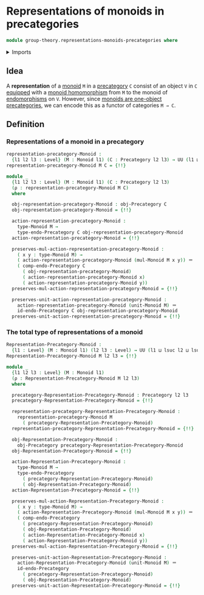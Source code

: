 # Representations of monoids in precategories

```agda
module group-theory.representations-monoids-precategories where
```

<details><summary>Imports</summary>

```agda
open import category-theory.endomorphisms-in-precategories
open import category-theory.functors-precategories
open import category-theory.one-object-precategories
open import category-theory.precategories

open import foundation.dependent-pair-types
open import foundation.identity-types
open import foundation.unit-type
open import foundation.universe-levels

open import group-theory.monoids
```

</details>

## Idea

A **representation** of a [monoid](group-theory.monoids.md) `M` in a
[precategory](category-theory.precategories.md) `C` consist of an object `V` in
`C` [equipped](foundation.structure.md) with a
[monoid homomorphism](group-theory.homomorphisms-monoids.md) from `M` to the
monoid of [endomorphisms](category-theory.endomorphisms-in-precategories.md) on
`V`. However, since
[monoids are one-object precategories](category-theory.one-object-precategories.md),
we can encode this as a functor of categories `M → C`.

## Definition

### Representations of a monoid in a precategory

```agda
representation-precategory-Monoid :
  {l1 l2 l3 : Level} (M : Monoid l1) (C : Precategory l2 l3) → UU (l1 ⊔ l2 ⊔ l3)
representation-precategory-Monoid M C = {!!}

module _
  {l1 l2 l3 : Level} (M : Monoid l1) (C : Precategory l2 l3)
  (ρ : representation-precategory-Monoid M C)
  where

  obj-representation-precategory-Monoid : obj-Precategory C
  obj-representation-precategory-Monoid = {!!}

  action-representation-precategory-Monoid :
    type-Monoid M →
    type-endo-Precategory C obj-representation-precategory-Monoid
  action-representation-precategory-Monoid = {!!}

  preserves-mul-action-representation-precategory-Monoid :
    ( x y : type-Monoid M) →
    ( action-representation-precategory-Monoid (mul-Monoid M x y)) ＝
    ( comp-endo-Precategory C
      ( obj-representation-precategory-Monoid)
      ( action-representation-precategory-Monoid x)
      ( action-representation-precategory-Monoid y))
  preserves-mul-action-representation-precategory-Monoid = {!!}

  preserves-unit-action-representation-precategory-Monoid :
    action-representation-precategory-Monoid (unit-Monoid M) ＝
    id-endo-Precategory C obj-representation-precategory-Monoid
  preserves-unit-action-representation-precategory-Monoid = {!!}
```

### The total type of representations of a monoid

```agda
Representation-Precategory-Monoid :
  {l1 : Level} (M : Monoid l1) (l2 l3 : Level) → UU (l1 ⊔ lsuc l2 ⊔ lsuc l3)
Representation-Precategory-Monoid M l2 l3 = {!!}

module _
  {l1 l2 l3 : Level} (M : Monoid l1)
  (ρ : Representation-Precategory-Monoid M l2 l3)
  where

  precategory-Representation-Precategory-Monoid : Precategory l2 l3
  precategory-Representation-Precategory-Monoid = {!!}

  representation-precategory-Representation-Precategory-Monoid :
    representation-precategory-Monoid M
      ( precategory-Representation-Precategory-Monoid)
  representation-precategory-Representation-Precategory-Monoid = {!!}

  obj-Representation-Precategory-Monoid :
    obj-Precategory precategory-Representation-Precategory-Monoid
  obj-Representation-Precategory-Monoid = {!!}

  action-Representation-Precategory-Monoid :
    type-Monoid M →
    type-endo-Precategory
      ( precategory-Representation-Precategory-Monoid)
      ( obj-Representation-Precategory-Monoid)
  action-Representation-Precategory-Monoid = {!!}

  preserves-mul-action-Representation-Precategory-Monoid :
    ( x y : type-Monoid M) →
    ( action-Representation-Precategory-Monoid (mul-Monoid M x y)) ＝
    ( comp-endo-Precategory
      ( precategory-Representation-Precategory-Monoid)
      ( obj-Representation-Precategory-Monoid)
      ( action-Representation-Precategory-Monoid x)
      ( action-Representation-Precategory-Monoid y))
  preserves-mul-action-Representation-Precategory-Monoid = {!!}

  preserves-unit-action-Representation-Precategory-Monoid :
    action-Representation-Precategory-Monoid (unit-Monoid M) ＝
    id-endo-Precategory
      ( precategory-Representation-Precategory-Monoid)
      ( obj-Representation-Precategory-Monoid)
  preserves-unit-action-Representation-Precategory-Monoid = {!!}
```
